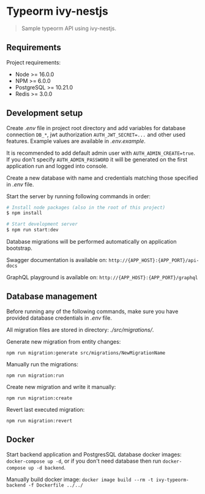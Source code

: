# Typeorm ivy-nestjs

> Sample typeorm API using ivy-nestjs.

## Requirements

Project requirements:

* Node >= 16.0.0
* NPM >= 6.0.0
* PostgreSQL >= 10.21.0
* Redis >= 3.0.0

## Development setup

Create _.env_ file in project root directory and add variables for database connection `DB_*`, jwt
authorization `AUTH_JWT_SECRET=...` and other used features. Example values are available in _.env.example_.

It is recommended to add default admin user with `AUTH_ADMIN_CREATE=true`. If you don't specify `AUTH_ADMIN_PASSWORD`
it will be generated on the first application run and logged into console.

Create a new database with name and credentials matching those specified in _.env_ file.

Start the server by running following commands in order:

```bash
# Install node packages (also in the root of this project)
$ npm install

# Start development server
$ npm run start:dev
```

Database migrations will be performed automatically on application bootstrap.

Swagger documentation is available on: `http://{APP_HOST}:{APP_PORT}/api-docs`

GraphQL playground is available on: `http://{APP_HOST}:{APP_PORT}/graphql`

## Database management

Before running any of the following commands, make sure you have provided database credentials in _.env_ file.

All migration files are stored in directory: _./src/migrations/_.

Generate new migration from entity changes:

```
npm run migration:generate src/migrations/NewMigrationName
```

Manually run the migrations:

```
npm run migration:run
```

Create new migration and write it manually:

```
npm run migration:create
```

Revert last executed migration:

```
npm run migration:revert
```

## Docker

Start backend application and PostgresSQL database docker images: `docker-compose up -d`, or if you don't need database
then run `docker-compose up -d backend`.

Manually build docker image: `docker image build --rm -t ivy-typeorm-backend -f Dockerfile ../../`
